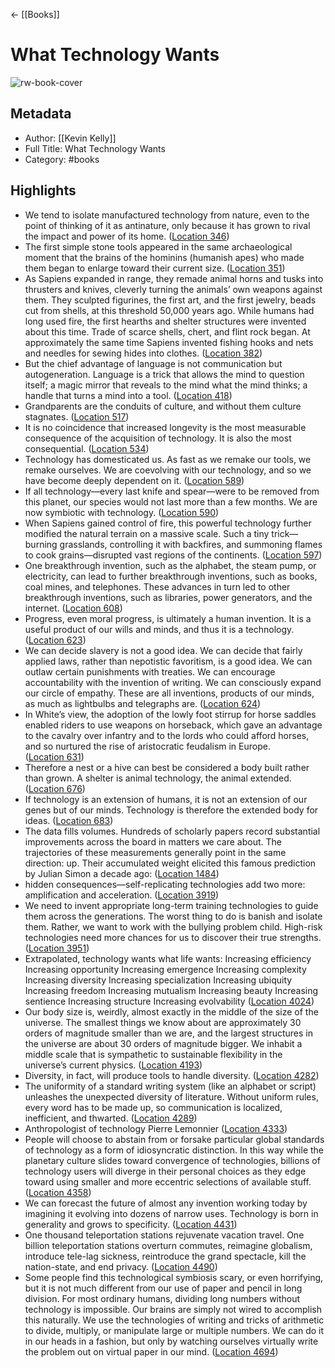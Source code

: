 ← [[Books]]


# What Technology Wants
![rw-book-cover](https://images-na.ssl-images-amazon.com/images/I/51-f2xeGsSL._SL200_.jpg)

## Metadata
- Author: [[Kevin Kelly]]
- Full Title: What Technology Wants
- Category: #books

## Highlights
- We tend to isolate manufactured technology from nature, even to the point of thinking of it as antinature, only because it has grown to rival the impact and power of its home. ([Location 346](https://readwise.io/to_kindle?action=open&asin=B0043XYMOK&location=346))
- The first simple stone tools appeared in the same archaeological moment that the brains of the hominins (humanish apes) who made them began to enlarge toward their current size. ([Location 351](https://readwise.io/to_kindle?action=open&asin=B0043XYMOK&location=351))
- As Sapiens expanded in range, they remade animal horns and tusks into thrusters and knives, cleverly turning the animals’ own weapons against them. They sculpted figurines, the first art, and the first jewelry, beads cut from shells, at this threshold 50,000 years ago. While humans had long used fire, the first hearths and shelter structures were invented about this time. Trade of scarce shells, chert, and flint rock began. At approximately the same time Sapiens invented fishing hooks and nets and needles for sewing hides into clothes. ([Location 382](https://readwise.io/to_kindle?action=open&asin=B0043XYMOK&location=382))
- But the chief advantage of language is not communication but autogeneration. Language is a trick that allows the mind to question itself; a magic mirror that reveals to the mind what the mind thinks; a handle that turns a mind into a tool. ([Location 418](https://readwise.io/to_kindle?action=open&asin=B0043XYMOK&location=418))
- Grandparents are the conduits of culture, and without them culture stagnates. ([Location 517](https://readwise.io/to_kindle?action=open&asin=B0043XYMOK&location=517))
- It is no coincidence that increased longevity is the most measurable consequence of the acquisition of technology. It is also the most consequential. ([Location 534](https://readwise.io/to_kindle?action=open&asin=B0043XYMOK&location=534))
- Technology has domesticated us. As fast as we remake our tools, we remake ourselves. We are coevolving with our technology, and so we have become deeply dependent on it. ([Location 589](https://readwise.io/to_kindle?action=open&asin=B0043XYMOK&location=589))
- If all technology—every last knife and spear—were to be removed from this planet, our species would not last more than a few months. We are now symbiotic with technology. ([Location 590](https://readwise.io/to_kindle?action=open&asin=B0043XYMOK&location=590))
- When Sapiens gained control of fire, this powerful technology further modified the natural terrain on a massive scale. Such a tiny trick—burning grasslands, controlling it with backfires, and summoning flames to cook grains—disrupted vast regions of the continents. ([Location 597](https://readwise.io/to_kindle?action=open&asin=B0043XYMOK&location=597))
- One breakthrough invention, such as the alphabet, the steam pump, or electricity, can lead to further breakthrough inventions, such as books, coal mines, and telephones. These advances in turn led to other breakthrough inventions, such as libraries, power generators, and the internet. ([Location 608](https://readwise.io/to_kindle?action=open&asin=B0043XYMOK&location=608))
- Progress, even moral progress, is ultimately a human invention. It is a useful product of our wills and minds, and thus it is a technology. ([Location 623](https://readwise.io/to_kindle?action=open&asin=B0043XYMOK&location=623))
- We can decide slavery is not a good idea. We can decide that fairly applied laws, rather than nepotistic favoritism, is a good idea. We can outlaw certain punishments with treaties. We can encourage accountability with the invention of writing. We can consciously expand our circle of empathy. These are all inventions, products of our minds, as much as lightbulbs and telegraphs are. ([Location 624](https://readwise.io/to_kindle?action=open&asin=B0043XYMOK&location=624))
- In White’s view, the adoption of the lowly foot stirrup for horse saddles enabled riders to use weapons on horseback, which gave an advantage to the cavalry over infantry and to the lords who could afford horses, and so nurtured the rise of aristocratic feudalism in Europe. ([Location 631](https://readwise.io/to_kindle?action=open&asin=B0043XYMOK&location=631))
- Therefore a nest or a hive can best be considered a body built rather than grown. A shelter is animal technology, the animal extended. ([Location 676](https://readwise.io/to_kindle?action=open&asin=B0043XYMOK&location=676))
- If technology is an extension of humans, it is not an extension of our genes but of our minds. Technology is therefore the extended body for ideas. ([Location 683](https://readwise.io/to_kindle?action=open&asin=B0043XYMOK&location=683))
- The data fills volumes. Hundreds of scholarly papers record substantial improvements across the board in matters we care about. The trajectories of these measurements generally point in the same direction: up. Their accumulated weight elicited this famous prediction by Julian Simon a decade ago: ([Location 1484](https://readwise.io/to_kindle?action=open&asin=B0043XYMOK&location=1484))
- hidden consequences—self-replicating technologies add two more: amplification and acceleration. ([Location 3919](https://readwise.io/to_kindle?action=open&asin=B0043XYMOK&location=3919))
- We need to invent appropriate long-term training technologies to guide them across the generations. The worst thing to do is banish and isolate them. Rather, we want to work with the bullying problem child. High-risk technologies need more chances for us to discover their true strengths. ([Location 3951](https://readwise.io/to_kindle?action=open&asin=B0043XYMOK&location=3951))
- Extrapolated, technology wants what life wants: Increasing efficiency Increasing opportunity Increasing emergence Increasing complexity Increasing diversity Increasing specialization Increasing ubiquity Increasing freedom Increasing mutualism Increasing beauty Increasing sentience Increasing structure Increasing evolvability ([Location 4024](https://readwise.io/to_kindle?action=open&asin=B0043XYMOK&location=4024))
- Our body size is, weirdly, almost exactly in the middle of the size of the universe. The smallest things we know about are approximately 30 orders of magnitude smaller than we are, and the largest structures in the universe are about 30 orders of magnitude bigger. We inhabit a middle scale that is sympathetic to sustainable flexibility in the universe’s current physics. ([Location 4193](https://readwise.io/to_kindle?action=open&asin=B0043XYMOK&location=4193))
- Diversity, in fact, will produce tools to handle diversity. ([Location 4282](https://readwise.io/to_kindle?action=open&asin=B0043XYMOK&location=4282))
- The uniformity of a standard writing system (like an alphabet or script) unleashes the unexpected diversity of literature. Without uniform rules, every word has to be made up, so communication is localized, inefficient, and thwarted. ([Location 4289](https://readwise.io/to_kindle?action=open&asin=B0043XYMOK&location=4289))
- Anthropologist of technology Pierre Lemonnier ([Location 4333](https://readwise.io/to_kindle?action=open&asin=B0043XYMOK&location=4333))
- People will choose to abstain from or forsake particular global standards of technology as a form of idiosyncratic distinction. In this way while the planetary culture slides toward convergence of technologies, billions of technology users will diverge in their personal choices as they edge toward using smaller and more eccentric selections of available stuff. ([Location 4358](https://readwise.io/to_kindle?action=open&asin=B0043XYMOK&location=4358))
- We can forecast the future of almost any invention working today by imagining it evolving into dozens of narrow uses. Technology is born in generality and grows to specificity. ([Location 4431](https://readwise.io/to_kindle?action=open&asin=B0043XYMOK&location=4431))
- One thousand teleportation stations rejuvenate vacation travel. One billion teleportation stations overturn commutes, reimagine globalism, introduce tele-lag sickness, reintroduce the grand spectacle, kill the nation-state, and end privacy. ([Location 4490](https://readwise.io/to_kindle?action=open&asin=B0043XYMOK&location=4490))
- Some people find this technological symbiosis scary, or even horrifying, but it is not much different from our use of paper and pencil in long division. For most ordinary humans, dividing long numbers without technology is impossible. Our brains are simply not wired to accomplish this naturally. We use the technologies of writing and tricks of arithmetic to divide, multiply, or manipulate large or multiple numbers. We can do it in our heads in a fashion, but only by watching ourselves virtually write the problem out on virtual paper in our mind. ([Location 4694](https://readwise.io/to_kindle?action=open&asin=B0043XYMOK&location=4694))
